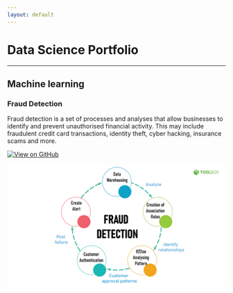 ```yaml
---
layout: default
---
```


# Data Science Portfolio

---

## Machine learning

### Fraud Detection

Fraud detection is a set of processes and analyses that allow businesses to identify and prevent unauthorised financial activity. This may include fraudulent credit card transactions, identity theft, cyber hacking, insurance scams and more.

[![View on GitHub](https://img.shields.io/badge/GitHub-View_on_GitHub-blue?logo=GitHub)](https://github.com/sajankedia/fraud_detection)

<center><img src="assets/Images/fraud_detection.jpg"/></center>
